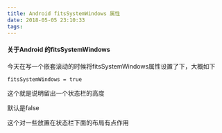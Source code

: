 ```yaml
---
title: Android fitsSystemWindows 属性
date: 2018-05-05 23:10:33
tags:
---
```


#### 关于Android 的fitsSystemWindows

今天在写一个嵌套滚动的时候将fitsSystemWindows属性设置了下，大概如下

```
fitsSystemWindows = true
```

这个就是说明留出一个状态栏的高度

默认是false


这个对一些放置在状态栏下面的布局有点作用